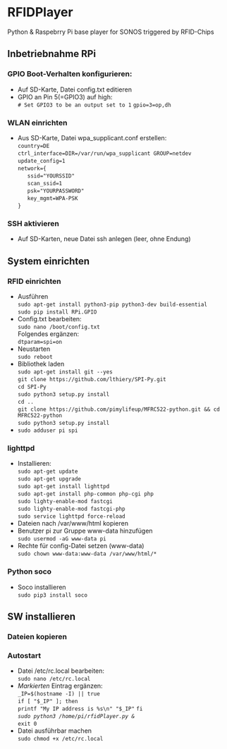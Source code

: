 # RFIDPlayer
Python &amp; Raspebrry Pi base player for SONOS triggered by RFID-Chips

## Inbetriebnahme RPi
### GPIO Boot-Verhalten konfigurieren:
- Auf SD-Karte, Datei config.txt editieren
- GPIO an Pin 5(=GPIO3)  auf high:  
`# Set GPIO3 to be an output set to 1` 
`gpio=3=op,dh`

### WLAN einrichten
- Aus SD-Karte, Datei wpa_supplicant.conf erstellen:  
`country=DE`  
`ctrl_interface=DIR=/var/run/wpa_supplicant GROUP=netdev`  
`update_config=1`  
`network={`  
`   ssid="YOURSSID"`  
`   scan_ssid=1`  
`   psk="YOURPASSWORD"`  
`   key_mgmt=WPA-PSK`  
`}`

### SSH aktivieren
- Auf SD-Karten, neue Datei ssh anlegen (leer, ohne Endung)

## System einrichten

### RFID einrichten

- Ausführen  
`sudo apt-get install python3-pip python3-dev build-essential`  
`sudo pip install RPi.GPIO`  
- Config.txt bearbeiten:  
`sudo nano /boot/config.txt`  
Folgendes ergänzen:  
`dtparam=spi=on`
- Neustarten  
`sudo reboot`
- Bibliothek laden  
`sudo apt-get install git --yes`  
`git clone https://github.com/lthiery/SPI-Py.git`  
`cd SPI-Py`  
`sudo python3 setup.py install`   
`cd ..`  
`git clone https://github.com/pimylifeup/MFRC522-python.git && cd MFRC522-python`  
`sudo python3 setup.py install`  
- `sudo adduser pi spi`

### lighttpd
- Installieren:  
`sudo apt-get update`  
`sudo apt-get upgrade`  
`sudo apt-get install lighttpd`  
`sudo apt-get install php-common php-cgi php`  
`sudo lighty-enable-mod fastcgi`  
`sudo lighty-enable-mod fastcgi-php`  
`sudo service lighttpd force-reload`  
- Dateien nach /var/www/html kopieren
- Benutzer pi zur Gruppe www-data hinzufügen  
`sudo usermod -aG www-data pi`
- Rechte für config-Datei setzen (www-data)  
`sudo chown www-data:www-data /var/www/html/*`

### Python soco 
- Soco installieren  
`sudo pip3 install soco`

## SW installieren

### Dateien kopieren

### Autostart
- Datei /etc/rc.local bearbeiten:  
`sudo nano /etc/rc.local`
- *Markierten* Eintrag ergänzen:  
`_IP=$(hostname -I) || true`  
`if [ "$_IP" ]; then`  
`printf "My IP address is %s\n" "$_IP"` 
`fi`  
*`sudo python3 /home/pi/rfidPlayer.py &`*  
`exit 0`
- Datei ausführbar machen  
`sudo chmod +x /etc/rc.local`


